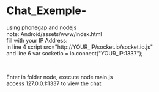 Chat_Exemple-
=============

using phonegap and nodejs<br>
note: Android/assets/www/index.html<br>
fill with your IP Address: <br>
in line 4 script src="http://YOUR_IP/socket.io/socket.io.js"<br> 
and line 6 var socketio = io.connect("YOUR_IP:1337");<br> 

<br> 

Enter in folder node, execute node main.js <br>
access 127.0.0.1:1337 to view the chat

